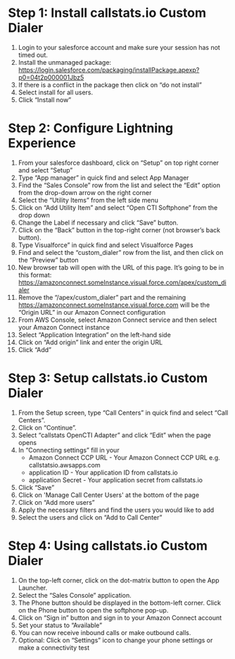 # Step 1: Install callstats.io Custom Dialer
1. Login to your salesforce account and make sure your session has not timed out. 
2. Install the unmanaged package: https://login.salesforce.com/packaging/installPackage.apexp?p0=04t2p000001Jbz5
3. If there is a conflict in the package then click on “do not install”
4. Select install for all users. 
5. Click “Install now”

# Step 2: Configure Lightning Experience
1. From your salesforce dashboard, click on “Setup” on top right corner and select “Setup”
2. Type “App manager” in quick find and select App Manager
3. Find the “Sales Console” row from the list and select the “Edit” option from the drop-down arrow on the right corner
4. Select the “Utility Items” from the left side menu
5. Click on “Add Utility Item” and select “Open CTI Softphone” from the drop down 
6. Change the Label if necessary and click “Save” button.
7. Click on the “Back” button in the top-right corner (not browser’s back button).
8. Type Visualforce” in quick find and select Visualforce Pages
9. Find and select the “custom_dialer” row from the list, and then click on the “Preview” button
10. New browser tab will open with the URL of this page. It’s going to be in this format: https://amazonconnect.someInstance.visual.force.com/apex/custom_dialer
11. Remove the “/apex/custom_dialer” part and the remaining https://amazonconnect.someInstance.visual.force.com will be the “Origin URL” in our Amazon Connect configuration
12. From AWS Console, select Amazon Connect service and then select your Amazon Connect instance
13. Select “Application Integration” on the left-hand side
14. Click on “Add origin” link and enter the origin URL
15. Click “Add” 

# Step 3: Setup callstats.io Custom Dialer
1. From the Setup screen, type “Call Centers” in quick find and select “Call Centers”.
2. Click on “Continue”.
3. Select “callstats OpenCTI Adapter” and click “Edit” when the page opens
4. In “Connecting settings” fill in your 
    - Amazon Connect CCP URL - Your Amazon Connect CCP URL e.g. callstatsio.awsapps.com
    - application ID - Your application ID from callstats.io 
    - application Secret - Your application secret from callstats.io 
5. Click “Save”
6. Click on 'Manage Call Center Users' at the bottom of the page 
7. Click on “Add more users”
8. Apply the necessary filters and find the users you would like to add 
9. Select the users and click on “Add to Call Center”

# Step 4: Using callstats.io Custom Dialer
1. On the top-left corner, click on the dot-matrix button to open the App Launcher.
2. Select the “Sales Console” application. 
3. The Phone button should be displayed in the bottom-left corner. Click on the Phone button to open the softphone pop-up.
4. Click on “Sign in” button and sign in to your Amazon Connect account
5. Set your status to “Available” 
6. You can now receive inbound calls or make outbound calls. 
7. Optional: Click on “Settings” icon to change your phone settings or make a connectivity test

